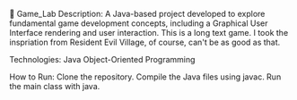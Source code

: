 📁 Game_Lab Description: 
A Java-based project developed to explore fundamental game development concepts, including a Graphical User Interface rendering and user interaction. 
This is a long text game. I took the inspriation from Resident Evil Village, of course, can't be as good as that.

Technologies: 
Java
Object-Oriented Programming

How to Run:
Clone the repository.
Compile the Java files using javac.
Run the main class with java.
